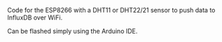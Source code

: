 Code for the ESP8266 with a DHT11 or DHT22/21 sensor to push data to InfluxDB over WiFi.

Can be flashed simply using the Arduino IDE.

